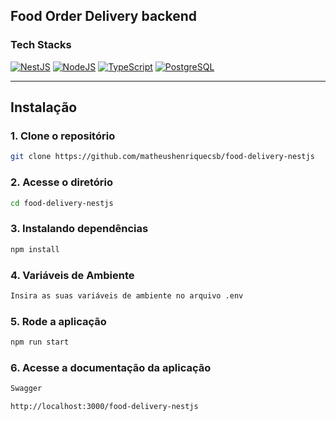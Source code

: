 ## Food Order Delivery backend

### Tech Stacks

[![NestJS](https://img.shields.io/badge/-NestJS-333333?style=flat&logo=nestjs&logoColor=red)](https://nestjs.com)
[![NodeJS](https://img.shields.io/badge/-NodeJs-333333?style=flat&logo=node.js)](https://nodejs.org) 
[![TypeScript](https://img.shields.io/badge/-Typescript-333333?style=flat&logo=typescript)](https://typescriptlang.org/)
[![PostgreSQL](https://img.shields.io/badge/-PostgreSQL-333333?style=flat&logo=postgresql)](https://www.postgresql.org/)


<hr>
 
## Instalação

### 1. Clone o repositório

```bash
git clone https://github.com/matheushenriquecsb/food-delivery-nestjs
```

### 2. Acesse o diretório

```bash
cd food-delivery-nestjs
``` 

### 3. Instalando dependências

```bash
npm install
```

### 4. Variáveis de Ambiente

```bash
Insira as suas variáveis de ambiente no arquivo .env
```

### 5. Rode a aplicação

```bash
npm run start
```

### 6. Acesse a documentação da aplicação

```bash
Swagger

http://localhost:3000/food-delivery-nestjs
``` 
